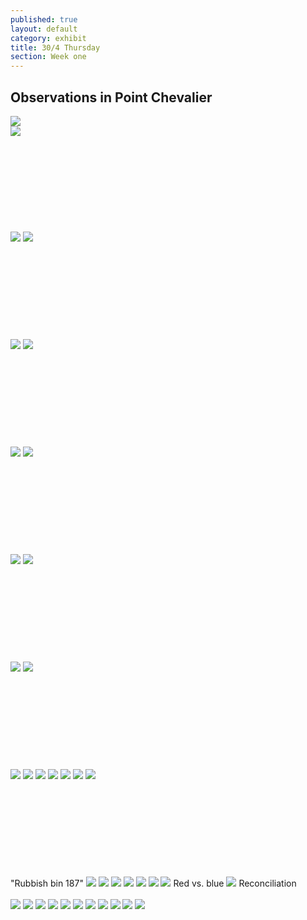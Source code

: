```yaml
---
published: true
layout: default
category: exhibit
title: 30/4 Thursday
section: Week one
---
```


## Observations in Point Chevalier

<img src="https://i.imgur.com/WcpHRKel.jpg">
<br>
<img src="https://i.imgur.com/9ui4Bcdl.jpg">
<br><br>
<br><br>
<br><br>
<br><br>
<br><br>
<img src="https://i.imgur.com/NKIzFjVl.jpg">
<img src="https://i.imgur.com/nNvaFZ2l.jpg">
<br><br>
<br><br>
<br><br>
<br><br>
<br><br>
<img src="https://i.imgur.com/PgxFayDl.jpg">
<img src="https://i.imgur.com/loMMFVDl.jpg">
<br><br>
<br><br>
<br><br>
<br><br>
<br><br>
<img src="https://i.imgur.com/AVotmNNl.jpg">
<img src="https://i.imgur.com/wRrM3I1l.jpg">
<br><br>
<br><br>
<br><br>
<br><br>
<br><br>
<img src="https://i.imgur.com/3WXFuaZl.jpg">
<img src="https://i.imgur.com/5tK2pWul.jpg">
<br><br>
<br><br>
<br><br>
<br><br>
<br><br>
<img src="https://i.imgur.com/4HtY3YSl.jpg">
<img src="https://i.imgur.com/9KSHQyCl.jpg">
<br><br>
<br><br>
<br><br>
<br><br>
<br><br>
<img src="https://i.imgur.com/q6fRZ3Tl.jpg">
<img src="https://i.imgur.com/A5F6SzQl.jpg">
<img src="https://i.imgur.com/FsXH9A7l.jpg">
<img src="https://i.imgur.com/rfUG3LTl.jpg">
<img src="https://i.imgur.com/zBPignbl.jpg">
<img src="https://i.imgur.com/Qj0dD02l.jpg">
<img src="https://i.imgur.com/RLk7U4ml.jpg">
<br><br>
<br><br>
<br><br>
<br><br>
<br><br>
"Rubbish bin 187"
<img src="https://i.imgur.com/d1uSXSPl.jpg">
<img src="https://i.imgur.com/Hov9hx2l.jpg">
<img src="https://i.imgur.com/AIaMaJal.jpg">
<img src="https://i.imgur.com/k5nGuubl.jpg">
<img src="https://i.imgur.com/QMStzIDl.jpg">
<img src="https://i.imgur.com/wFrUViNl.jpg">
<img src="https://i.imgur.com/D4V0a5zl.jpg">
Red vs. blue
<img src="https://i.imgur.com/1ChaGN3l.jpg">
Reconciliation
<br>
<br>
<img src="https://i.imgur.com/kB3DH95l.jpg">
<img src="https://i.imgur.com/UuesMSxl.jpg">
<img src="https://i.imgur.com/PdM2e4ql.jpg">
<img src="https://i.imgur.com/cxLOz9Zl.jpg">
<img src="https://i.imgur.com/DVmuO4Ml.jpg">
<img src="https://i.imgur.com/YWgqgXWl.jpg">
<img src="https://i.imgur.com/0LlmT2Wl.jpg">
<img src="https://i.imgur.com/JLDPoyjl.jpg">
<img src="https://i.imgur.com/rDBnsI0l.jpg">
<img src="https://i.imgur.com/Yq6Jbail.jpg">
<img src="https://i.imgur.com/FPNvcCAl.jpg">


